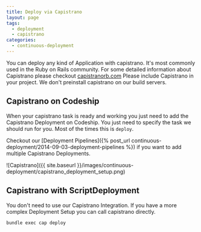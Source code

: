 ```yaml
---
title: Deploy via Capistrano
layout: page
tags:
  - deployment
  - capistrano
categories:
  - continuous-deployment
---
```

You can deploy any kind of Application with capistrano.
It's most commonly used in the Ruby on Rails community.
For some detailed information about Capistrano please checkout [capistranorb.com](http://capistranorb.com)
Please include Capistrano in your project. We don't preinstall capistrano on our build servers.

## Capistrano on Codeship

When your capistrano task is ready and working you just need to add the Capistrano Deployment on Codeship.
You just need to specify the task we should run for you. Most of the times this is `deploy`.

Checkout our [Deployment Pipelines]({% post_url continuous-deployment/2014-09-03-deployment-pipelines %}) if you want to add multiple Capistrano Deployments.

![Capistrano]({{ site.baseurl }}/images/continuous-deployment/capistrano_deployment_setup.png)

## Capistrano with ScriptDeployment

You don't need to use our Capistrano Integration. If you have a more complex Deployment Setup you can call capistrano directly.

~~~shell
bundle exec cap deploy
~~~
